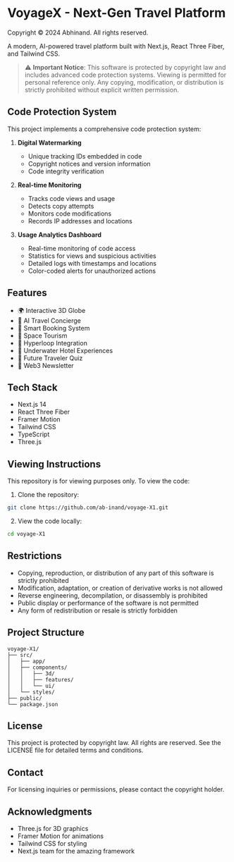 # VoyageX - Next-Gen Travel Platform

Copyright © 2024 Abhinand. All rights reserved.

A modern, AI-powered travel platform built with Next.js, React Three Fiber, and Tailwind CSS.

> ⚠️ **Important Notice**: This software is protected by copyright law and includes advanced code protection systems. Viewing is permitted for personal reference only. Any copying, modification, or distribution is strictly prohibited without explicit written permission.

## Code Protection System

This project implements a comprehensive code protection system:

1. **Digital Watermarking**
   - Unique tracking IDs embedded in code
   - Copyright notices and version information
   - Code integrity verification

2. **Real-time Monitoring**
   - Tracks code views and usage
   - Detects copy attempts
   - Monitors code modifications
   - Records IP addresses and locations

3. **Usage Analytics Dashboard**
   - Real-time monitoring of code access
   - Statistics for views and suspicious activities
   - Detailed logs with timestamps and locations
   - Color-coded alerts for unauthorized actions

## Features

- 🌍 Interactive 3D Globe
- 🤖 AI Travel Concierge
- 🎫 Smart Booking System
- 🌟 Space Tourism
- 🚄 Hyperloop Integration
- 🏨 Underwater Hotel Experiences
- 🎯 Future Traveler Quiz
- 📧 Web3 Newsletter

## Tech Stack

- Next.js 14
- React Three Fiber
- Framer Motion
- Tailwind CSS
- TypeScript
- Three.js

## Viewing Instructions

This repository is for viewing purposes only. To view the code:

1. Clone the repository:
```bash
git clone https://github.com/ab-inand/voyage-X1.git
```

2. View the code locally:
```bash
cd voyage-X1
```

## Restrictions

- Copying, reproduction, or distribution of any part of this software is strictly prohibited
- Modification, adaptation, or creation of derivative works is not allowed
- Reverse engineering, decompilation, or disassembly is prohibited
- Public display or performance of the software is not permitted
- Any form of redistribution or resale is strictly forbidden

## Project Structure

```
voyage-X1/
├── src/
│   ├── app/
│   ├── components/
│   │   ├── 3d/
│   │   ├── features/
│   │   └── ui/
│   └── styles/
├── public/
└── package.json
```

## License

This project is protected by copyright law. All rights are reserved. See the LICENSE file for detailed terms and conditions.

## Contact

For licensing inquiries or permissions, please contact the copyright holder.

## Acknowledgments

- Three.js for 3D graphics
- Framer Motion for animations
- Tailwind CSS for styling
- Next.js team for the amazing framework
